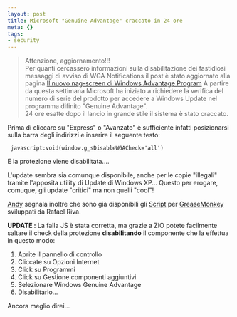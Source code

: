 ```yaml
--- 
layout: post
title: Microsoft "Genuine Advantage" craccato in 24 ore
meta: {}
tags: 
- security
---
```

> Attenzione, aggiornamento!!!  
> Per quanti cercassero informazioni sulla disabilitazione dei fastidiosi messaggi di avviso di WGA Notifications il post è stato aggiornato alla pagina [Il nuovo nag-screen di Windows Advantage Program](http://www.lastknight.com/2006/06/04/il-nuovo-nag-screen-di-windows-advantage-program/)
A partire da questa settimana Microsoft ha iniziato a richiedere la verifica del numero di serie del prodotto per accedere a Windows Update nel programma difinito "Genuine Advantage".  
24 ore esatte dopo il lancio in grande stile il sistema è stato craccato.  

Prima di cliccare su "Express" o "Avanzato" è sufficiente infatti posizionarsi sulla barra degli indirizzi e inserire il seguente testo:

<code> javascript:void(window.g_sDisableWGACheck='all')</code>

E la protezione viene disabilitata....  

L'update sembra sia comunque disponibile, anche per le copie "illegali" tramite l'apposita utility di Update di Windows XP... Questo per erogare, comuque, gli update "critici" ma non quelli "cool"!  

[Andy](http://andy-news.blogspot.com/2005/07/how-to-bypass-wga.html) segnala inoltre che sono già disponibili gli [Script](http://www.extended64.com/blogs/rafael/archive/2005/07/27/1026.aspx) per [GreaseMonkey](http://greasemonkey.mozdev.org/) sviluppati da Rafael Riva.

**UPDATE :** La falla JS è stata corretta, ma grazie a ZIO potete facilmente saltare il check della protezione **disabilitando** il componente che la effettua in questo modo:

1. Aprite il pannello di controllo
2. Cliccate su Opzioni Internet
3. Click su Programmi
4. Click su Gestione componenti aggiuntivi
5. Selezionare Windows Genuine Advantage
6. Disabilitarlo...
  
Ancora meglio direi... 

